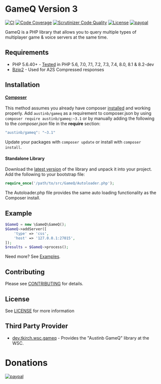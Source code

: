 # GameQ Version 3
[![CI](https://github.com/Austinb/GameQ/actions/workflows/Tests.yml/badge.svg)](https://github.com/Austinb/GameQ/actions/workflows/Tests.yml)
[![Code Coverage](https://scrutinizer-ci.com/g/Austinb/GameQ/badges/coverage.png?b=v3)](https://scrutinizer-ci.com/g/Austinb/GameQ/?branch=v3)
[![Scrutinizer Code Quality](https://scrutinizer-ci.com/g/Austinb/GameQ/badges/quality-score.png?b=v3&style=flat-square)](https://scrutinizer-ci.com/g/Austinb/GameQ/?branch=v3)
[![License](https://img.shields.io/badge/license-LGPL-blue.svg?style=flat)](https://packagist.org/packages/austinb/gameq)
[![paypal](https://www.paypalobjects.com/en_US/i/btn/btn_donateCC_LG.gif)](https://www.paypal.com/cgi-bin/webscr?cmd=_s-xclick&hosted_button_id=VAU2KADATP5PU)

GameQ is a PHP library that allows you to query multiple types of multiplayer game & voice servers at the same time.

## Requirements
* PHP 5.6.40+ - [Tested](https://github.com/Austinb/GameQ/actions/workflows/Tests.yml) in PHP 5.6, 7.0, 7.1, 7.2, 7.3, 7.4, 8.0, 8.1 & 8.2-dev
* [Bzip2](http://www.php.net/manual/en/book.bzip2.php) - Used for A2S Compressed responses

## Installation
#### [Composer](https://getcomposer.org/)
This method assumes you already have composer [installed](https://getcomposer.org/doc/00-intro.md) and working properly. Add `austinb/gameq` as a requirement to composer.json by using `composer require austinb/gameq:~3.1` or by manually adding the following to the *composer.json* file in the **require** section:

```javascript
"austinb/gameq": "~3.1"
```

Update your packages with `composer update` or install with `composer install`.

#### Standalone Library
Download the [latest version](https://github.com/Austinb/GameQ/releases) of the library and unpack it into your project.  Add the following to your bootstrap file:
```php
require_once('/path/to/src/GameQ/Autoloader.php');
```
The Autoloader.php file provides the same auto loading functionality as the Composer install.

## Example
```php
$GameQ = new \GameQ\GameQ();
$GameQ->addServer([
    'type' => 'css',
    'host' => '127.0.0.1:27015',
]);
$results = $GameQ->process();
```
Need more?  See [Examples](https://github.com/Austinb/GameQ/wiki/Examples-v3).

## Contributing 
 
Please see [CONTRIBUTING](CONTRIBUTING.md) for details.

## License
See [LICENSE](LICENSE.lgpl) for more information

## Third Party Provider

* [dev.tkirch.wsc.gameq](https://github.com/tkirchDev/dev.tkirch.wsc.gameq) - Provides the "Austinb GameQ" library at the WSC.

Donations
=========
[![paypal](https://www.paypalobjects.com/en_US/i/btn/btn_donateCC_LG.gif)](https://www.paypal.com/cgi-bin/webscr?cmd=_s-xclick&hosted_button_id=VAU2KADATP5PU)
